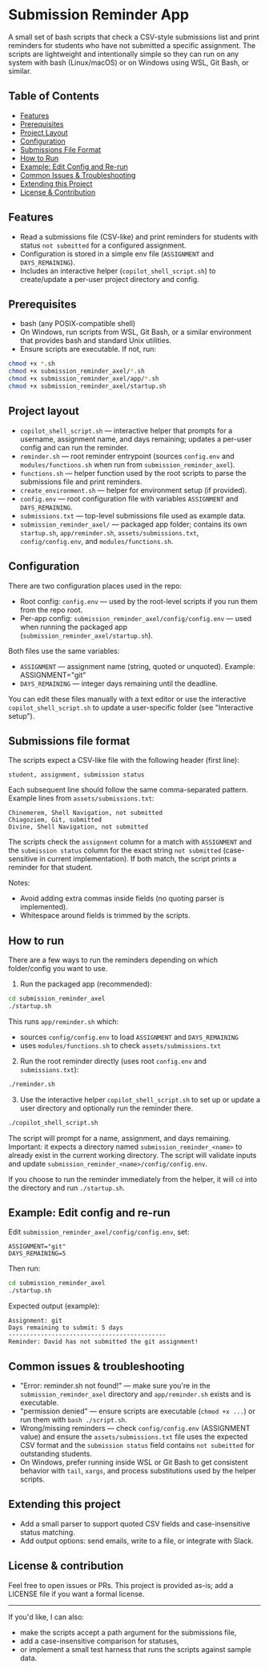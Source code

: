 # Submission Reminder App

A small set of bash scripts that check a CSV-style submissions list and print reminders for students who have not submitted a specific assignment. The scripts are lightweight and intentionally simple so they can run on any system with bash (Linux/macOS) or on Windows using WSL, Git Bash, or similar.

## Table of Contents
- [Features](#features)
- [Prerequisites](#prerequisites)
- [Project Layout](#project-layout)
- [Configuration](#configuration)
- [Submissions File Format](#submissions-file-format)
- [How to Run](#how-to-run)
- [Example: Edit Config and Re-run](#example-edit-config-and-re-run)
- [Common Issues & Troubleshooting](#common-issues--troubleshooting)
- [Extending this Project](#extending-this-project)
- [License & Contribution](#license--contribution)

## Features

- Read a submissions file (CSV-like) and print reminders for students with status `not submitted` for a configured assignment.
- Configuration is stored in a simple env file (`ASSIGNMENT` and `DAYS_REMAINING`).
- Includes an interactive helper (`copilot_shell_script.sh`) to create/update a per-user project directory and config.

## Prerequisites

- bash (any POSIX-compatible shell)
- On Windows, run scripts from WSL, Git Bash, or a similar environment that provides bash and standard Unix utilities.
- Ensure scripts are executable. If not, run:

```bash
chmod +x *.sh
chmod +x submission_reminder_axel/*.sh
chmod +x submission_reminder_axel/app/*.sh
chmod +x submission_reminder_axel/startup.sh
```

## Project layout

- `copilot_shell_script.sh` — interactive helper that prompts for a username, assignment name, and days remaining; updates a per-user config and can run the reminder.
- `reminder.sh` — root reminder entrypoint (sources `config.env` and `modules/functions.sh` when run from `submission_reminder_axel`).
- `functions.sh` — helper function used by the root scripts to parse the submissions file and print reminders.
- `create_environment.sh` — helper for environment setup (if provided).
- `config.env` — root configuration file with variables `ASSIGNMENT` and `DAYS_REMAINING`.
- `submissions.txt` — top-level submissions file used as example data.
- `submission_reminder_axel/` — packaged app folder; contains its own `startup.sh`, `app/reminder.sh`, `assets/submissions.txt`, `config/config.env`, and `modules/functions.sh`.

## Configuration

There are two configuration places used in the repo:

- Root config: `config.env` — used by the root-level scripts if you run them from the repo root.
- Per-app config: `submission_reminder_axel/config/config.env` — used when running the packaged app (`submission_reminder_axel/startup.sh`).

Both files use the same variables:

- `ASSIGNMENT` — assignment name (string, quoted or unquoted). Example: ASSIGNMENT="git"
- `DAYS_REMAINING` — integer days remaining until the deadline.

You can edit these files manually with a text editor or use the interactive `copilot_shell_script.sh` to update a user-specific folder (see "Interactive setup").

## Submissions file format

The scripts expect a CSV-like file with the following header (first line):

```
student, assignment, submission status
```

Each subsequent line should follow the same comma-separated pattern. Example lines from `assets/submissions.txt`:

```
Chinemerem, Shell Navigation, not submitted
Chiagoziem, Git, submitted
Divine, Shell Navigation, not submitted
```

The scripts check the `assignment` column for a match with `ASSIGNMENT` and the `submission status` column for the exact string `not submitted` (case-sensitive in current implementation). If both match, the script prints a reminder for that student.

Notes:
- Avoid adding extra commas inside fields (no quoting parser is implemented).
- Whitespace around fields is trimmed by the scripts.

## How to run

There are a few ways to run the reminders depending on which folder/config you want to use.

1) Run the packaged app (recommended):

```bash
cd submission_reminder_axel
./startup.sh
```

This runs `app/reminder.sh` which:
- sources `config/config.env` to load `ASSIGNMENT` and `DAYS_REMAINING`
- uses `modules/functions.sh` to check `assets/submissions.txt`

2) Run the root reminder directly (uses root `config.env` and `submissions.txt`):

```bash
./reminder.sh
```

3) Use the interactive helper `copilot_shell_script.sh` to set up or update a user directory and optionally run the reminder there.

```bash
./copilot_shell_script.sh
```

The script will prompt for a name, assignment, and days remaining. Important: it expects a directory named `submission_reminder_<name>` to already exist in the current working directory. The script will validate inputs and update `submission_reminder_<name>/config/config.env`.

If you choose to run the reminder immediately from the helper, it will `cd` into the directory and run `./startup.sh`.

## Example: Edit config and re-run

Edit `submission_reminder_axel/config/config.env`, set:

```text
ASSIGNMENT="git"
DAYS_REMAINING=5
```

Then run:

```bash
cd submission_reminder_axel
./startup.sh
```

Expected output (example):

```
Assignment: git
Days remaining to submit: 5 days
--------------------------------------------
Reminder: David has not submitted the git assignment!
```

## Common issues & troubleshooting

- "Error: reminder.sh not found!" — make sure you're in the `submission_reminder_axel` directory and `app/reminder.sh` exists and is executable.
- "permission denied" — ensure scripts are executable (`chmod +x ...`) or run them with `bash ./script.sh`.
- Wrong/missing reminders — check `config/config.env` (ASSIGNMENT value) and ensure the `assets/submissions.txt` file uses the expected CSV format and the `submission status` field contains `not submitted` for outstanding students.
- On Windows, prefer running inside WSL or Git Bash to get consistent behavior with `tail`, `xargs`, and process substitutions used by the helper scripts.

## Extending this project

- Add a small parser to support quoted CSV fields and case-insensitive status matching.
- Add output options: send emails, write to a file, or integrate with Slack.

## License & contribution

Feel free to open issues or PRs. This project is provided as-is; add a LICENSE file if you want a formal license.

---

If you'd like, I can also:
- make the scripts accept a path argument for the submissions file,
- add a case-insensitive comparison for statuses,
- or implement a small test harness that runs the scripts against sample data.


